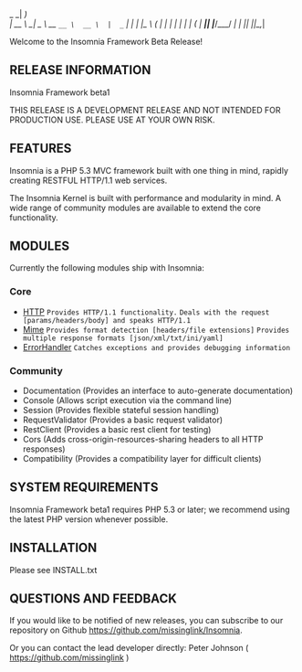 
  _ _|                                 _)      
    |  __ \   __|  _ \  __ `__ \  __ \  |  _` |
    |  |   |\__ \ (   | |   |   | |   | | (   |
  ___|_|  _|____/\___/ _|  _|  _|_|  _|_|\__,_|


Welcome to the Insomnia Framework Beta Release! 

 RELEASE INFORMATION
------------------------

Insomnia Framework beta1

THIS RELEASE IS A DEVELOPMENT RELEASE AND NOT INTENDED FOR PRODUCTION USE.
PLEASE USE AT YOUR OWN RISK.

 FEATURES
------------------------

Insomnia is a PHP 5.3 MVC framework built with one thing in mind, rapidly creating
RESTFUL HTTP/1.1 web services.

The Insomnia Kernel is built with performance and modularity in mind.
A wide range of community modules are available to extend the core functionality.

 MODULES
------------------------

Currently the following modules ship with Insomnia:

### Core

* [HTTP](https://github.com/missinglink/Insomnia/tree/master/lib/Insomnia/Kernel/Module/HTTP)
    `Provides HTTP/1.1 functionality.` `Deals with the request [params/headers/body] and speaks HTTP/1.1`
* [Mime](https://github.com/missinglink/Insomnia/tree/master/lib/Insomnia/Kernel/Module/Mime)
    `Provides format detection [headers/file extensions]` `Provides multiple response formats [json/xml/txt/ini/yaml]`
* [ErrorHandler](https://github.com/missinglink/Insomnia/tree/master/lib/Insomnia/Kernel/Module/ErrorHandler)
    `Catches exceptions and provides debugging information`

### Community

- Documentation (Provides an interface to auto-generate documentation)
- Console (Allows script execution via the command line)
- Session (Provides flexible stateful session handling)
- RequestValidator (Provides a basic request validator)
- RestClient (Provides a basic rest client for testing)
- Cors (Adds cross-origin-resources-sharing headers to all HTTP responses)
- Compatibility (Provides a compatibility layer for difficult clients)

 SYSTEM REQUIREMENTS
------------------------

Insomnia Framework beta1 requires PHP 5.3 or later; we recommend using the
latest PHP version whenever possible.

 INSTALLATION
------------------------

Please see INSTALL.txt

 QUESTIONS AND FEEDBACK
------------------------

If you would like to be notified of new releases, you can subscribe to our 
repository on Github https://github.com/missinglink/Insomnia.

Or you can contact the lead developer directly:
Peter Johnson ( https://github.com/missinglink )
